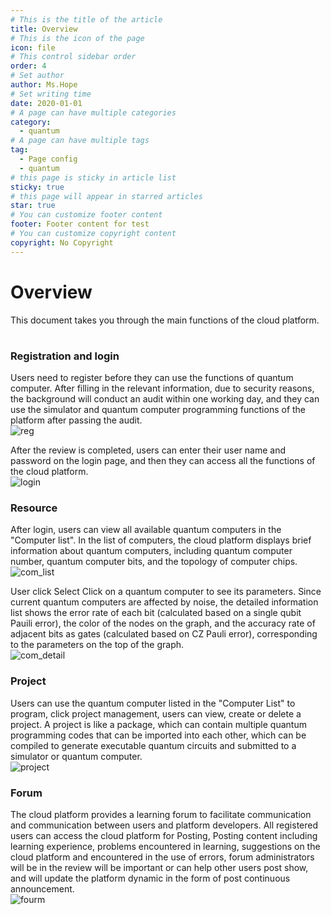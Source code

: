 ```yaml
---
# This is the title of the article
title: Overview
# This is the icon of the page
icon: file
# This control sidebar order
order: 4
# Set author
author: Ms.Hope
# Set writing time
date: 2020-01-01
# A page can have multiple categories
category:
  - quantum
# A page can have multiple tags
tag:
  - Page config
  - quantum
# this page is sticky in article list
sticky: true
# this page will appear in starred articles
star: true
# You can customize footer content
footer: Footer content for test
# You can customize copyright content
copyright: No Copyright
---
```

<!--
http://janusq.zju.edu.cn:10211/
http://janusq.zju.edu.cn:10211/
-->
# Overview
This document takes you through the main functions of the cloud platform.
#   
### Registration and login
Users need to register before they can use the functions of quantum computer. After filling in the relevant information, due to security reasons, the background will conduct an audit within one working day, and they can use the simulator and quantum computer programming functions of the platform after passing the audit.    
![reg](http://janusq.zju.edu.cn:10211/md-pics/reg.png)

After the review is completed, users can enter their user name and password on the login page, and then they can access all the functions of the cloud platform.  
![login](http://janusq.zju.edu.cn:10211/md-pics/login.png)

### Resource
After login, users can view all available quantum computers in the "Computer list". In the list of computers, the cloud platform displays brief information about quantum computers, including quantum computer number, quantum computer bits, and the topology of computer chips.  
![com_list](http://janusq.zju.edu.cn:10211/md-pics/com_list.png)

User click Select Click on a quantum computer to see its parameters. Since current quantum computers are affected by noise, the detailed information list shows the error rate of each bit (calculated based on a single qubit Pauili error), the color of the nodes on the graph, and the accuracy rate of adjacent bits as gates (calculated based on CZ Pauli error), corresponding to the parameters on the top of the graph.  
![com_detail](http://janusq.zju.edu.cn:10211/md-pics/com_detail.png)

### Project
Users can use the quantum computer listed in the "Computer List" to program, click project management, users can view, create or delete a project. A project is like a package, which can contain multiple quantum programming codes that can be imported into each other, which can be compiled to generate executable quantum circuits and submitted to a simulator or quantum computer.  
![project](http://janusq.zju.edu.cn:10211/md-pics/projekt.png)

### Forum
The cloud platform provides a learning forum to facilitate communication and communication between users and platform developers. All registered users can access the cloud platform for Posting, Posting content including learning experience, problems encountered in learning, suggestions on the cloud platform and encountered in the use of errors, forum administrators will be in the review will be important or can help other users post show, and will update the platform dynamic in the form of post continuous announcement.  
![fourm](http://janusq.zju.edu.cn:10211/md-pics/fourm.png)